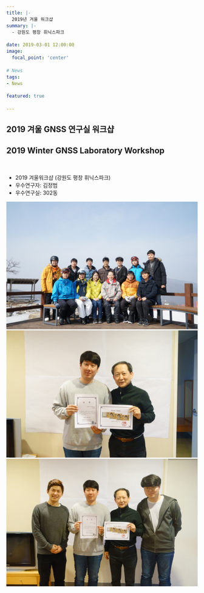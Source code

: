 ```yaml
---
title: |-
  2019년 겨울 워크샵
summary: |-
  - 강원도 평창 휘닉스파크

date: 2019-03-01 12:00:00
image:
  focal_point: 'center'

# News
tags: 
- News

featured: true

---
```


## 2019 겨울 GNSS 연구실 워크샵
## 2019 Winter GNSS Laboratory Workshop

</br>

- 2019 겨울워크샵 (강원도 평창 휘닉스파크)
- 우수연구자: 김정범
- 우수연구실: 302동

 ![featuered](featured.jpg)
 ![190301-fig1](fig1.jpg)
 ![190301-fig2](fig2.jpg)